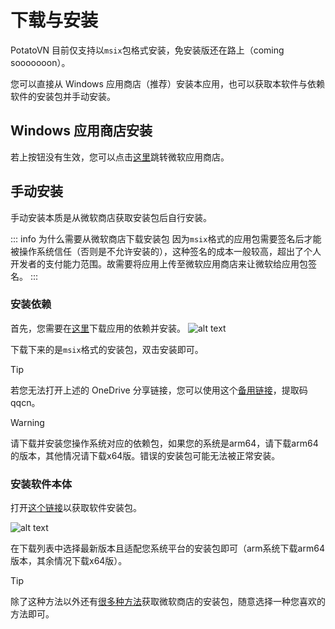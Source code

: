 # 下载与安装
PotatoVN 目前仅支持以`msix`包格式安装，免安装版还在路上（coming sooooooon）。

您可以直接从 Windows 应用商店（推荐）安装本应用，也可以获取本软件与依赖软件的安装包并手动安装。

## Windows 应用商店安装

<MsStoreBadge />

若上按钮没有生效，您可以点击[这里](https://www.microsoft.com/store/apps/9P9CBKD5HR3W)跳转微软应用商店。

## 手动安装

手动安装本质是从微软商店获取安装包后自行安装。

::: info 为什么需要从微软商店下载安装包
因为`msix`格式的应用包需要签名后才能被操作系统信任（否则是不允许安装的），这种签名的成本一般较高，超出了个人开发者的支付能力范围。故需要将应用上传至微软应用商店来让微软给应用包签名。
:::

### 安装依赖

首先，您需要在[这里](https://1drv.ms/f/s!AqG5O7IPWb26g7JyVfOg1JnDV0PkGw?e=I305d2)下载应用的依赖并安装。
![alt text](/usage/install1.png)

下载下来的是`msix`格式的安装包，双击安装即可。

>[!TIP]
> 若您无法打开上述的 OneDrive 分享链接，您可以使用这个[备用链接](https://pan.baidu.com/s/1NREScvLgLMIHWH8FemD5Bw?pwd=qqcn)，提取码qqcn。

>[!WARNING]
> 请下载并安装您操作系统对应的依赖包，如果您的系统是arm64，请下载arm64的版本，其他情况请下载x64版。错误的安装包可能无法被正常安装。

### 安装软件本体

打开[这个链接](https://www.crxsoso.com/store/detail/9P9CBKD5HR3W)以获取软件安装包。

![alt text](/usage/install2.png)

在下载列表中选择最新版本且适配您系统平台的安装包即可（arm系统下载arm64版本，其余情况下载x64版）。

>[!TIP]
> 除了这种方法以外还有[很多种方法](https://www.baidu.com/s?wd=%E8%8E%B7%E5%8F%96%E5%BE%AE%E8%BD%AF%E5%95%86%E5%BA%97%E5%BA%94%E7%94%A8%E5%AE%89%E8%A3%85%E5%8C%85)获取微软商店的安装包，随意选择一种您喜欢的方法即可。
